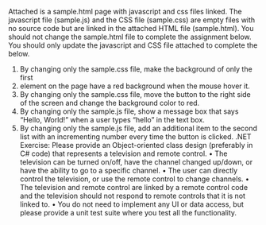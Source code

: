 Attached is a sample.html page with javascript and css files linked.  The javascript file (sample.js) and the CSS file (sample.css) are empty files with no source code but are linked in the attached HTML file (sample.html).
You should not change the sample.html file to complete the assignment below. 
You should only update the javascript and CSS file attached to complete the below.
1.	By changing only the sample.css file, make the background of only the first <li> element on the page have a red background when the mouse hover it.
2.	By changing only the sample.css file, move the button to the right side of the screen and change the background color to red.
3.	By changing only the sample.js file, show a message box that says “Hello, World!” when a user types “hello” in the text box.
4.	By changing only the sample.js file, add an additional item to the second list with an incrementing number every time the button is clicked.
.NET Exercise:
Please provide an Object-oriented class design (preferably in C# code) that represents a television and remote control. 
•	The television can be turned on/off, have the channel changed up/down, or have the ability to go to a specific channel. 
•	The user can directly control the television, or use the remote control to change channels. 
•	The television and remote control are linked by a remote control code and the television should not respond to remote controls that it is not linked to. 
•	You do not need to implement any UI or data access, but please provide a unit test suite where you test all the functionality.
